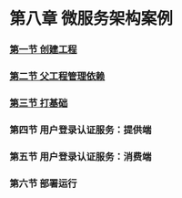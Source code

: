 # 第八章 微服务架构案例

### [第一节 创建工程](第八章微服务架构案例/第一节%20创建工程.md)

### [第二节 父工程管理依赖](第八章微服务架构案例/第二节%20父工程管理依赖.md)

### [第三节 打基础](第八章微服务架构案例/第三节%20打基础.md)

### 第四节 用户登录认证服务：提供端

### 第五节 用户登录认证服务：消费端

### 第六节 部署运行